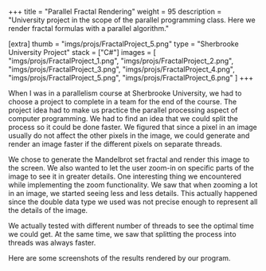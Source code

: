 +++
title = "Parallel Fractal Rendering"
weight = 95
description = "University project in the scope of the parallel programming class. Here we render fractal formulas with a parallel algorithm."

[extra]
thumb = "imgs/projs/FractalProject_5.png"
type = "Sherbrooke University Project"
stack = ["C#"]
images = [
    "imgs/projs/FractalProject_1.png",
    "imgs/projs/FractalProject_2.png",
    "imgs/projs/FractalProject_3.png",
    "imgs/projs/FractalProject_4.png",
    "imgs/projs/FractalProject_5.png",
    "imgs/projs/FractalProject_6.png"
]
+++

When I was in a parallelism course at Sherbrooke University, we had to choose a project to complete in a team for the end of the course. The project idea had to make us practice the parallel processing aspect of computer programming. We had to find an idea that we could split the process so it could be done faster. We figured that since a pixel in an image usually do not affect the other pixels in the image, we could generate and render an image faster if the different pixels on separate threads.

We chose to generate the Mandelbrot set fractal and render this image to the screen. We also wanted to let the user zoom-in on specific parts of the image to see it in greater details. One interesting thing we encountered while implementing the zoom functionality. We saw that when zooming a lot in an image, we started seeing less and less details. This actually happened since the double data type we used was not precise enough to represent all the details of the image.

We actually tested with different number of threads to see the optimal time we could get. At the same time, we saw that splitting the process into threads was always faster.

Here are some screenshots of the results rendered by our program.
